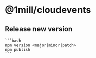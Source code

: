 # @1mill/cloudevents

## Release new version

    ```bash
    npm version <major|minor|patch>
    npm publish
    ```
